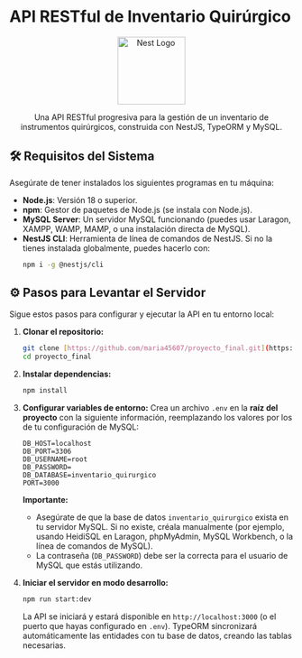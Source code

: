 # API RESTful de Inventario Quirúrgico

<p align="center">
  <a href="http://nestjs.com/" target="blank"><img src="https://nestjs.com/img/logo-small.svg" width="120" alt="Nest Logo" /></a>
</p>

<p align="center">Una API RESTful progresiva para la gestión de un inventario de instrumentos quirúrgicos, construida con NestJS, TypeORM y MySQL.</p>

## 🛠️ Requisitos del Sistema

Asegúrate de tener instalados los siguientes programas en tu máquina:

* **Node.js**: Versión 18 o superior.
* **npm**: Gestor de paquetes de Node.js (se instala con Node.js).
* **MySQL Server**: Un servidor MySQL funcionando (puedes usar Laragon, XAMPP, WAMP, MAMP, o una instalación directa de MySQL).
* **NestJS CLI**: Herramienta de línea de comandos de NestJS. Si no la tienes instalada globalmente, puedes hacerlo con:
    ```bash
    npm i -g @nestjs/cli
    ```

## ⚙️ Pasos para Levantar el Servidor

Sigue estos pasos para configurar y ejecutar la API en tu entorno local:

1.  **Clonar el repositorio:**
    ```bash
    git clone [https://github.com/maria45607/proyecto_final.git](https://github.com/maria45607/proyecto_final.git)
    cd proyecto_final
    ```

2.  **Instalar dependencias:**
    ```bash
    npm install
    ```

3.  **Configurar variables de entorno:**
    Crea un archivo `.env` en la **raíz del proyecto** con la siguiente información, reemplazando los valores por los de tu configuración de MySQL:
    ```
    DB_HOST=localhost
    DB_PORT=3306
    DB_USERNAME=root
    DB_PASSWORD=
    DB_DATABASE=inventario_quirurgico
    PORT=3000
    ```
    **Importante:**
    * Asegúrate de que la base de datos `inventario_quirurgico` exista en tu servidor MySQL. Si no existe, créala manualmente (por ejemplo, usando HeidiSQL en Laragon, phpMyAdmin, MySQL Workbench, o la línea de comandos de MySQL).
    * La contraseña (`DB_PASSWORD`) debe ser la correcta para el usuario de MySQL que estás utilizando.

4.  **Iniciar el servidor en modo desarrollo:**
    ```bash
    npm run start:dev
    ```
    La API se iniciará y estará disponible en `http://localhost:3000` (o el puerto que hayas configurado en `.env`). TypeORM sincronizará automáticamente las entidades con tu base de datos, creando las tablas necesarias.